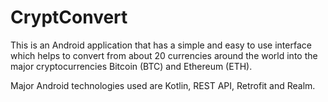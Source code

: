 # CryptConvert
This is an Android application that has a simple and easy to use interface which helps to convert from about 20 currencies around the world into the major cryptocurrencies Bitcoin (BTC) and Ethereum (ETH). 

Major Android technologies used are Kotlin, REST API, Retrofit and Realm.
